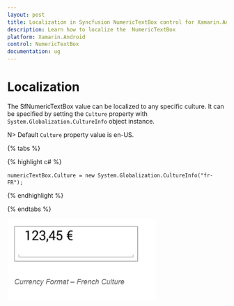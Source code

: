 ```yaml
---
layout: post
title: Localization in Syncfusion NumericTextBox control for Xamarin.Android
description: Learn how to localize the  NumericTextBox
platform: Xamarin.Android
control: NumericTextBox
documentation: ug
---
```

# Localization

The SfNumericTextBox value can be localized to any specific culture. It can be specified by setting the `Culture` property with `System.Globalization.CultureInfo` object instance.

N> Default `Culture` property value is en-US.

{% tabs %}

{% highlight c# %}

	numericTextBox.Culture = new System.Globalization.CultureInfo("fr-FR");
	
{% endhighlight %}

{% endtabs %}


![](images/Culture.png)

